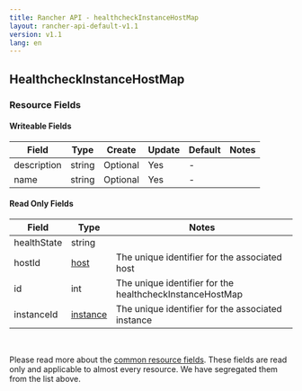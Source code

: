 ```yaml
---
title: Rancher API - healthcheckInstanceHostMap
layout: rancher-api-default-v1.1
version: v1.1
lang: en
---
```


## HealthcheckInstanceHostMap



### Resource Fields

#### Writeable Fields

Field | Type | Create | Update | Default | Notes
---|---|---|---|---|---
description | string | Optional | Yes | - | 
name | string | Optional | Yes | - | 


#### Read Only Fields

Field | Type   | Notes
---|---|---
healthState | string  | 
hostId | [host]({{site.baseurl}}/rancher/{{page.version}}/{{page.lang}}/api/api-resources/host/)  | The unique identifier for the associated host
id | int  | The unique identifier for the healthcheckInstanceHostMap
instanceId | [instance]({{site.baseurl}}/rancher/{{page.version}}/{{page.lang}}/api/api-resources/instance/)  | The unique identifier for the associated instance


<br>

Please read more about the [common resource fields]({{site.baseurl}}/rancher/{{page.version}}/{{page.lang}}/api/common/). These fields are read only and applicable to almost every resource. We have segregated them from the list above.




